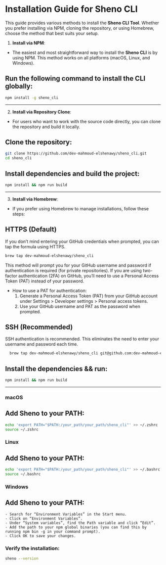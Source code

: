 # Installation Guide for Sheno CLI

This guide provides various methods to install the **Sheno CLI Tool**. Whether you prefer installing via NPM, cloning the repository, or using Homebrew, choose the method that best suits your setup.

1. **Install via NPM**:

- The easiest and most straightforward way to install the **Sheno CLI** is by using NPM. This method works on all platforms (macOS, Linux, and Windows).

## Run the following command to install the CLI globally:

   ```bash
   npm install -g sheno_cli
   ```

***


2. **Install via Repository Clone**:

- For users who want to work with the source code directly, you can clone the repository and build it locally.

## Clone the repository:
  
```bash
git clone https://github.com/dev-mahmoud-elshenawy/sheno_cli.git
cd sheno_cli
```

## Install dependencies and build the project:
  
```bash
npm install && npm run build
```
   
***

3. **Install via Homebrew**:

- If you prefer using Homebrew to manage installations, follow these steps:

  
## HTTPS (Default)

If you don’t mind entering your GitHub credentials when prompted, you can tap the formula using HTTPS.

   ```bash
   brew tap dev-mahmoud-elshenawy/sheno_cli 
   ```

This method will prompt you for your GitHub username and password if authentication is required (for private repositories). If you are using two-factor authentication (2FA) on GitHub, you’ll need to use a Personal Access Token (PAT) instead of your password.

- How to use a PAT for authentication:
  1. Generate a Personal Access Token (PAT) from your GitHub account under Settings > Developer settings > Personal access tokens.
  2. Use your GitHub username and PAT as the password when prompted.

## SSH (Recommended)

SSH authentication is recommended. This eliminates the need to enter your username and password each time.

 ```bash
   brew tap dev-mahmoud-elshenawy/sheno_cli git@github.com:dev-mahmoud-elshenawy/sheno_cli.git
   ```

## Install the dependencies && run:

   ```bash
   npm install && npm run build
   ```   
   
***

### macOS

## Add Sheno to your PATH:
   
   ```bash
   echo 'export PATH="$PATH:/your_path/your_path/sheno_cli"' >> ~/.zshrc
   source ~/.zshrc
   ```

### Linux

## Add Sheno to your PATH:
   
   ```bash
   echo 'export PATH="$PATH:/your_path/your_path/sheno_cli"' >> ~/.bashrc
   source ~/.bashrc
   ```
   
### Windows

## Add Sheno to your PATH:
	- Search for “Environment Variables” in the Start menu.
	- Click on “Environment Variables”.
	- Under “System variables”, find the Path variable and click “Edit”.
	- Add the path to your npm global binaries (you can find this by running npm bin -g in your command prompt).
	- Click OK to save your changes.

### Verify the installation:
   
   ```bash
   sheno --version
   ```